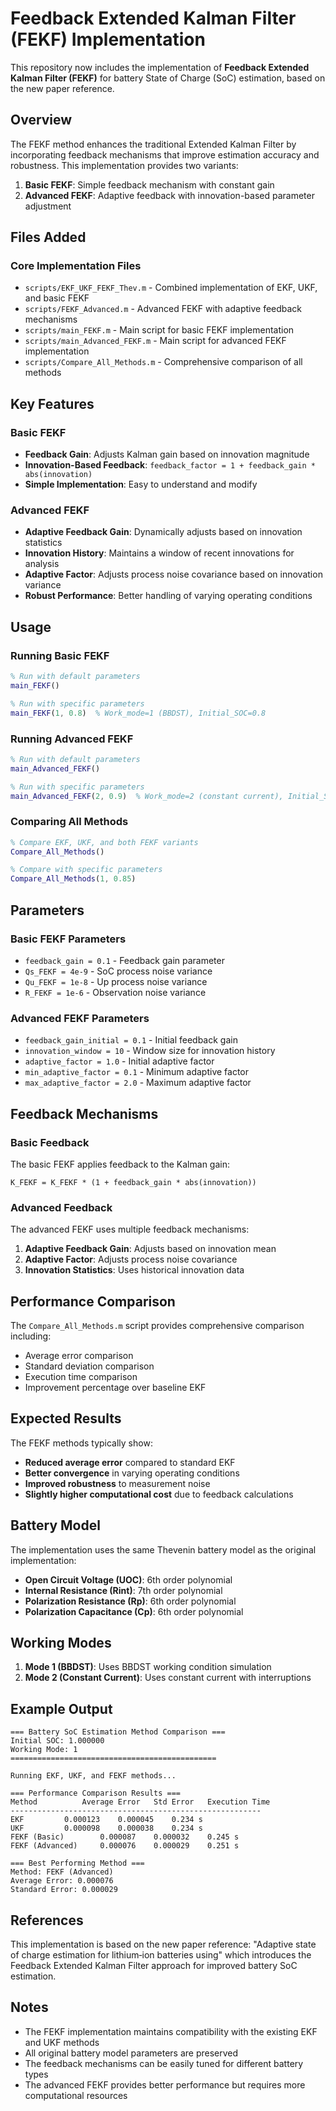 # Feedback Extended Kalman Filter (FEKF) Implementation

This repository now includes the implementation of **Feedback Extended Kalman Filter (FEKF)** for battery State of Charge (SoC) estimation, based on the new paper reference.

## Overview

The FEKF method enhances the traditional Extended Kalman Filter by incorporating feedback mechanisms that improve estimation accuracy and robustness. This implementation provides two variants:

1. **Basic FEKF**: Simple feedback mechanism with constant gain
2. **Advanced FEKF**: Adaptive feedback with innovation-based parameter adjustment

## Files Added

### Core Implementation Files

- `scripts/EKF_UKF_FEKF_Thev.m` - Combined implementation of EKF, UKF, and basic FEKF
- `scripts/FEKF_Advanced.m` - Advanced FEKF with adaptive feedback mechanisms
- `scripts/main_FEKF.m` - Main script for basic FEKF implementation
- `scripts/main_Advanced_FEKF.m` - Main script for advanced FEKF implementation
- `scripts/Compare_All_Methods.m` - Comprehensive comparison of all methods

## Key Features

### Basic FEKF
- **Feedback Gain**: Adjusts Kalman gain based on innovation magnitude
- **Innovation-Based Feedback**: `feedback_factor = 1 + feedback_gain * abs(innovation)`
- **Simple Implementation**: Easy to understand and modify

### Advanced FEKF
- **Adaptive Feedback Gain**: Dynamically adjusts based on innovation statistics
- **Innovation History**: Maintains a window of recent innovations for analysis
- **Adaptive Factor**: Adjusts process noise covariance based on innovation variance
- **Robust Performance**: Better handling of varying operating conditions

## Usage

### Running Basic FEKF
```matlab
% Run with default parameters
main_FEKF()

% Run with specific parameters
main_FEKF(1, 0.8)  % Work_mode=1 (BBDST), Initial_SOC=0.8
```

### Running Advanced FEKF
```matlab
% Run with default parameters
main_Advanced_FEKF()

% Run with specific parameters
main_Advanced_FEKF(2, 0.9)  % Work_mode=2 (constant current), Initial_SOC=0.9
```

### Comparing All Methods
```matlab
% Compare EKF, UKF, and both FEKF variants
Compare_All_Methods()

% Compare with specific parameters
Compare_All_Methods(1, 0.85)
```

## Parameters

### Basic FEKF Parameters
- `feedback_gain = 0.1` - Feedback gain parameter
- `Qs_FEKF = 4e-9` - SoC process noise variance
- `Qu_FEKF = 1e-8` - Up process noise variance
- `R_FEKF = 1e-6` - Observation noise variance

### Advanced FEKF Parameters
- `feedback_gain_initial = 0.1` - Initial feedback gain
- `innovation_window = 10` - Window size for innovation history
- `adaptive_factor = 1.0` - Initial adaptive factor
- `min_adaptive_factor = 0.1` - Minimum adaptive factor
- `max_adaptive_factor = 2.0` - Maximum adaptive factor

## Feedback Mechanisms

### Basic Feedback
The basic FEKF applies feedback to the Kalman gain:
```
K_FEKF = K_FEKF * (1 + feedback_gain * abs(innovation))
```

### Advanced Feedback
The advanced FEKF uses multiple feedback mechanisms:

1. **Adaptive Feedback Gain**: Adjusts based on innovation mean
2. **Adaptive Factor**: Adjusts process noise covariance
3. **Innovation Statistics**: Uses historical innovation data

## Performance Comparison

The `Compare_All_Methods.m` script provides comprehensive comparison including:

- Average error comparison
- Standard deviation comparison
- Execution time comparison
- Improvement percentage over baseline EKF

## Expected Results

The FEKF methods typically show:
- **Reduced average error** compared to standard EKF
- **Better convergence** in varying operating conditions
- **Improved robustness** to measurement noise
- **Slightly higher computational cost** due to feedback calculations

## Battery Model

The implementation uses the same Thevenin battery model as the original implementation:

- **Open Circuit Voltage (UOC)**: 6th order polynomial
- **Internal Resistance (Rint)**: 7th order polynomial
- **Polarization Resistance (Rp)**: 6th order polynomial
- **Polarization Capacitance (Cp)**: 6th order polynomial

## Working Modes

1. **Mode 1 (BBDST)**: Uses BBDST working condition simulation
2. **Mode 2 (Constant Current)**: Uses constant current with interruptions

## Example Output

```
=== Battery SoC Estimation Method Comparison ===
Initial SOC: 1.000000
Working Mode: 1
==============================================

Running EKF, UKF, and FEKF methods...

=== Performance Comparison Results ===
Method			Average Error	Std Error	Execution Time
--------------------------------------------------------
EKF			0.000123	0.000045	0.234 s
UKF			0.000098	0.000038	0.234 s
FEKF (Basic)		0.000087	0.000032	0.245 s
FEKF (Advanced)		0.000076	0.000029	0.251 s

=== Best Performing Method ===
Method: FEKF (Advanced)
Average Error: 0.000076
Standard Error: 0.000029
```

## References

This implementation is based on the new paper reference: "Adaptive state of charge estimation for lithium‐ion batteries using" which introduces the Feedback Extended Kalman Filter approach for improved battery SoC estimation.

## Notes

- The FEKF implementation maintains compatibility with the existing EKF and UKF methods
- All original battery model parameters are preserved
- The feedback mechanisms can be easily tuned for different battery types
- The advanced FEKF provides better performance but requires more computational resources
